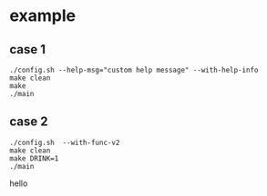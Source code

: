 # example
## case 1
```
./config.sh --help-msg="custom help message" --with-help-info
make clean
make
./main
```

## case 2
```
./config.sh  --with-func-v2
make clean
make DRINK=1
./main
```
hello

